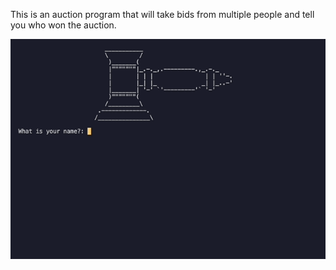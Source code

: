 This is an auction program that will take bids from multiple people and tell you who won the auction.

![](auction_gif.gif)
